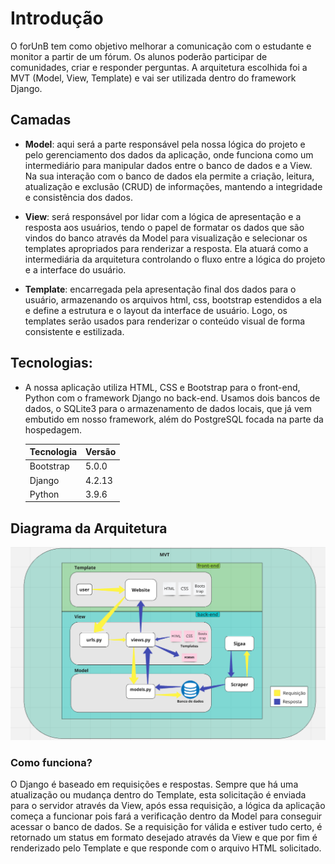 # **Introdução**
O forUnB tem como objetivo melhorar a comunicação com o estudante e monitor a partir de um fórum. Os alunos poderão participar de comunidades, criar e responder perguntas. A arquitetura escolhida foi a MVT (Model, View, Template) e vai ser utilizada dentro do framework Django.

## **Camadas**

- **Model**: aqui será a parte responsável pela nossa lógica do projeto e pelo gerenciamento dos dados da aplicação, onde funciona como um intermediário para manipular dados entre o banco de dados e a View. Na sua interação com o banco de dados ela permite a criação, leitura, atualização e exclusão (CRUD) de informações, mantendo a integridade e consistência dos dados.

- **View**: será responsável por lidar com a lógica de apresentação e a resposta aos usuários, tendo o papel de formatar os dados que são vindos do banco através da Model para visualização e selecionar os templates apropriados para renderizar a resposta. Ela atuará como a intermediária da arquitetura controlando o fluxo entre a lógica do projeto e a interface do usuário.

- **Template**: encarregada pela apresentação final dos dados para o usuário, armazenando os arquivos html, css, bootstrap estendidos a ela e define a estrutura e o layout da interface de usuário. Logo, os templates serão usados para renderizar o conteúdo visual de forma consistente e estilizada.
    
## **Tecnologias**: 
    
- A nossa aplicação utiliza HTML, CSS e Bootstrap para o front-end, Python com o framework Django no back-end. Usamos dois bancos de dados, o SQLite3 para o armazenamento de dados locais, que já vem embutido em nosso framework, além do PostgreSQL focada na parte da hospedagem.


    | **Tecnologia**    | **Versão**  |
    |---------------|---------|
    | Bootstrap     |  5.0.0  |
    | Django        |  4.2.13 |
    | Python        |  3.9.6  |


## **Diagrama da Arquitetura**
![arquitetura](../assets/arquitetura.png)

### **Como funciona?**
O Django é baseado em requisições e respostas. Sempre que há uma atualização ou mudança dentro do Template, esta solicitação é enviada para o servidor através da View, após essa requisição, a lógica da aplicação começa a funcionar pois fará a verificação dentro da Model para conseguir acessar o banco de dados. Se a requisição for válida e estiver tudo certo, é retornado um status em formato desejado através da View e que por fim é renderizado pelo Template e que responde com o arquivo HTML solicitado.
